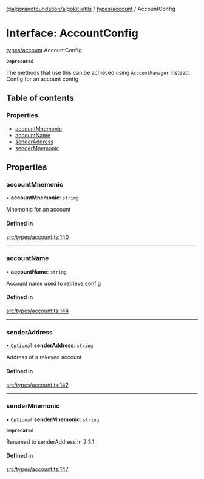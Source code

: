 [@algorandfoundation/algokit-utils](../README.md) / [types/account](../modules/types_account.md) / AccountConfig

# Interface: AccountConfig

[types/account](../modules/types_account.md).AccountConfig

**`Deprecated`**

The methods that use this can be achieved using `AccountManager` instead.
Config for an account config

## Table of contents

### Properties

- [accountMnemonic](types_account.AccountConfig.md#accountmnemonic)
- [accountName](types_account.AccountConfig.md#accountname)
- [senderAddress](types_account.AccountConfig.md#senderaddress)
- [senderMnemonic](types_account.AccountConfig.md#sendermnemonic)

## Properties

### accountMnemonic

• **accountMnemonic**: `string`

Mnemonic for an account

#### Defined in

[src/types/account.ts:140](https://github.com/algorandfoundation/algokit-utils-ts/blob/main/src/types/account.ts#L140)

___

### accountName

• **accountName**: `string`

Account name used to retrieve config

#### Defined in

[src/types/account.ts:144](https://github.com/algorandfoundation/algokit-utils-ts/blob/main/src/types/account.ts#L144)

___

### senderAddress

• `Optional` **senderAddress**: `string`

Address of a rekeyed account

#### Defined in

[src/types/account.ts:142](https://github.com/algorandfoundation/algokit-utils-ts/blob/main/src/types/account.ts#L142)

___

### senderMnemonic

• `Optional` **senderMnemonic**: `string`

**`Deprecated`**

Renamed to senderAddress in 2.3.1

#### Defined in

[src/types/account.ts:147](https://github.com/algorandfoundation/algokit-utils-ts/blob/main/src/types/account.ts#L147)
